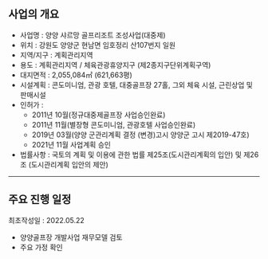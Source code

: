 ## 사업의 개요
* 사업명 : 양양 샤르망 골프리조트 조성사업(대중제)
* 위치 : 강원도 양양군 현남면 임호정리 산107번지 일원
* 지역/지구 : 계획관리지역
* 용도 : 계획관리지역 / 체육관광휴양지구 (제2종지구단위계획구역)
* 대지면적 : 2,055,084㎡ (621,663평)
* 시설계획 : 콘도미니엄, 관광 호텔, 대중골프장 27홀, 그외 체육 시설, 근린상업 및 판매시설
* 인허가 : 
  * 2011년 10월(정규대중제골프장 사업승인완료)
  * 2011년 11월(별장형 콘도미니엄, 관광호텔 사업승인완료)
  * 2019년 03월(양양 군관리계획 결정 (변경)고시 양양군 고시 제2019-47호)
  * 2021년 11월 사업계획 승인
* 법률사항 : 국토의 계획 및 이용에 관한 법률 제25조(도시관리계획의 입안) 및 제26조 (도시관리계획 입안의 제안)
-------
## 주요 진행 일정
최초작성일 : 2022.05.22
* 양양골프장 개발사업 재무모델 검토
* 주요 가정 확인
